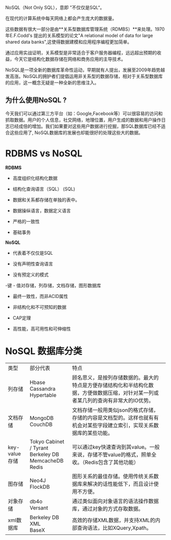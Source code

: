 NoSQL（Not Only SQL），意即 ”不仅仅是SQL“。

在现代的计算系统中每天网络上都会产生庞大的数据量。

这些数据有很大一部分是由**关系型数据库管理系统（RDMBS）**来处理。1970年E.F.Codd's 提出的关系模型的论文"A relational model of data for large shared data banks",这使得数据建模和应用程序编程更加简单。

通过应用实战证明，关系模型是非常适合于客户服务器编程，远远超出预期的收益，今天它是结构化数据存储在网络和商务应用的主导技术。

NoSQL是一项全新的数据库革命性运动，早期就有人提出，发展至2009年趋势越发高涨。NoSQL的拥护者们提倡运用非关系型的数据存储，相对于关系型数据库的应用，这一概念无疑是一种全新的思维注入。

## 为什么使用NoSQL ?

今天我们可以通过第三方平台（如：Google,Facebook等）可以很容易的访问和抓取数据。用户的个人信息，社交网络，地理位置，用户生成的数据和用户操作日志已经成倍的增加。我们如果要对这些用户数据进行挖掘，那SQL数据库已经不适合这些应用了, NoSQL数据库的发展也却能很好的处理这些大的数据。

# RDBMS vs NoSQL

**RDBMS**

- 高度组织化结构化数据

- 结构化查询语言（SQL） (SQL)

- 数据和关系都存储在单独的表中。

- 数据操纵语言，数据定义语言

- 严格的一致性

- 基础事务

**NoSQL**

- 代表着不仅仅是SQL

- 没有声明性查询语言

- 没有预定义的模式

-键 - 值对存储，列存储，文档存储，图形数据库

- 最终一致性，而非ACID属性

- 非结构化和不可预知的数据

- CAP定理

- 高性能，高可用性和可伸缩性



# NoSQL 数据库分类

||||
|-|-|-|
|类型|部分代表|特点|
|列存储|Hbase<br>Cassandra<br>Hypertable|顾名思义，是按列存储数据的。最大的特点是方便存储结构化和半结构化数据，方便做数据压缩，对针对某一列或者某几列的查询有非常大的IO优势。|
|文档存储|MongoDB<br>CouchDB|文档存储一般用类似json的格式存储，存储的内容是文档型的。这样也就有有机会对某些字段建立索引，实现关系数据库的某些功能。|
|key-value存储|Tokyo Cabinet / Tyrant<br>Berkeley DB<br>MemcacheDB<br>Redis|可以通过key快速查询到其value。一般来说，存储不管value的格式，照单全收。（Redis包含了其他功能）|
|图存储|Neo4J<br>FlockDB|图形关系的最佳存储。使用传统关系数据库来解决的话性能低下，而且设计使用不方便。|
|对象存储|db4o<br>Versant|通过类似面向对象语言的语法操作数据库，通过对象的方式存取数据。|
|xml数据库|Berkeley DB XML<br>BaseX|高效的存储XML数据，并支持XML的内部查询语法，比如XQuery,Xpath。|


